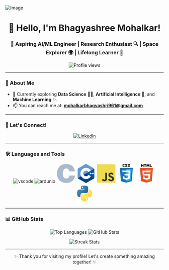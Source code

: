 ![Image](https://github.com/user-attachments/assets/61eefa96-95ed-4f7c-970f-b474cd01c84a)
<h1 align="center">👋 Hello, I'm Bhagyashree Mohalkar!</h1>

<h3 align="center">🚀 Aspiring AI/ML Engineer | Research Enthusiast 🔍 | Space Explorer 🌍 | Lifelong Learner 🌱</h3>

<p align="center">
  <img src="https://komarev.com/ghpvc/?username=BhagyashreeMohalkar&label=Profile%20views&color=0e75b6&style=flat" alt="Profile views" />
</p>

---

### 🌟 About Me

- 🌱 Currently exploring **Data Science** 👩‍💻, **Artificial Intelligence** 🤖, and **Machine Learning** ✨.
- 📫 You can reach me at: **[mohalkarbhagyashri961@gmail.com](mailto:mohalkarbhagyashri961@gmail.com)**

---

### 🤝 Let's Connect!

<p align="center">
  <a href="https://www.linkedin.com/in/bhagyashree-mohalkar/" target="_blank">
    <img src="https://raw.githubusercontent.com/rahuldkjain/github-profile-readme-generator/master/src/images/icons/Social/linked-in-alt.svg" alt="LinkedIn" height="60" width="60" />
  </a>
</p>

---

### 🛠️ Languages and Tools

<p align="center">
<img src="https://cdn.jsdelivr.net/gh/devicons/devicon/icons/vscode/vscode-original.svg" alt="vscode" width="60" height="60"/>
<img src="https://cdn.worldvectorlogo.com/logos/arduino-1.svg" alt="ardunio" width="60" height="60"/>
<img src="https://raw.githubusercontent.com/devicons/devicon/master/icons/c/c-original.svg" alt="C" width="60" height="60"/>
<img src="https://raw.githubusercontent.com/devicons/devicon/master/icons/cplusplus/cplusplus-original.svg" alt="C++" width="60" height="60"/>
<img src="https://raw.githubusercontent.com/devicons/devicon/master/icons/javascript/javascript-original.svg" alt="javascript" width="60" height="60"/>
<img src="https://raw.githubusercontent.com/devicons/devicon/master/icons/css3/css3-original-wordmark.svg" alt="css" width="60" height="60"/>
<img src="https://raw.githubusercontent.com/devicons/devicon/master/icons/html5/html5-original-wordmark.svg" alt="html" width="60" height="60"/>
<img src="https://raw.githubusercontent.com/devicons/devicon/master/icons/python/python-original.svg" alt="python" width="60" height="60"/>
</p>

---

### 📊 GitHub Stats

<p align="center">
  <img src="https://github-readme-stats.vercel.app/api/top-langs?username=BhagyashreeMohalkar&show_icons=true&locale=en&layout=donut&theme=tokyonight" alt="Top Languages" />
  <img src="https://github-readme-stats.vercel.app/api?username=BhagyashreeMohalkar&show_icons=true&theme=tokyonight" alt="GitHub Stats" />
</p>

<p align="center">
  <img src="https://git-hub-streak-stats.vercel.app?user=BhagyashreeMohalkar&theme=tokyonight"  alt="Streak Stats" />
</p>

---

<p align="center">✨ Thank you for visiting my profile! Let's create something amazing together! ✨</p>

